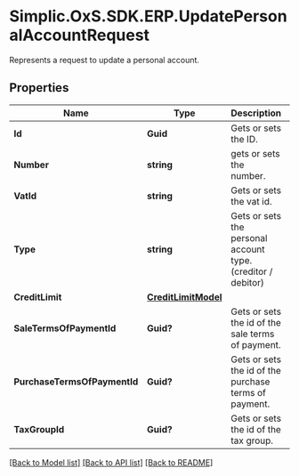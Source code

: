 # Simplic.OxS.SDK.ERP.UpdatePersonalAccountRequest
Represents a request to update a personal account.

## Properties

Name | Type | Description | Notes
------------ | ------------- | ------------- | -------------
**Id** | **Guid** | Gets or sets the ID. | [optional] 
**Number** | **string** | gets or sets the number. | [optional] 
**VatId** | **string** | Gets or sets the vat id. | [optional] 
**Type** | **string** | Gets or sets the personal account type. (creditor / debitor) | [optional] 
**CreditLimit** | [**CreditLimitModel**](CreditLimitModel.md) |  | [optional] 
**SaleTermsOfPaymentId** | **Guid?** | Gets or sets the id of the sale terms of payment. | [optional] 
**PurchaseTermsOfPaymentId** | **Guid?** | Gets or sets the id of the purchase terms of payment. | [optional] 
**TaxGroupId** | **Guid?** | Gets or sets the id of the tax group. | [optional] 

[[Back to Model list]](../README.md#documentation-for-models) [[Back to API list]](../README.md#documentation-for-api-endpoints) [[Back to README]](../README.md)


